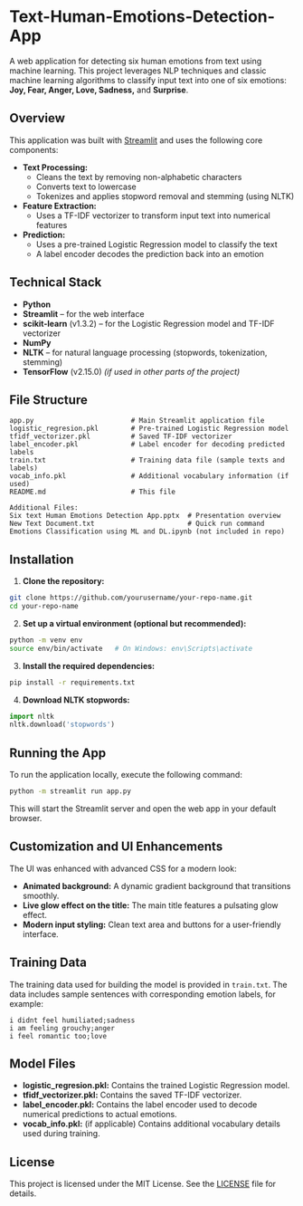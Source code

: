 # Text-Human-Emotions-Detection-App

A web application for detecting six human emotions from text using machine learning. This project leverages NLP techniques and classic machine learning algorithms to classify input text into one of six emotions: **Joy, Fear, Anger, Love, Sadness,** and **Surprise**.

## Overview

This application was built with [Streamlit](https://streamlit.io/) and uses the following core components:

- **Text Processing:**
  - Cleans the text by removing non-alphabetic characters
  - Converts text to lowercase
  - Tokenizes and applies stopword removal and stemming (using NLTK)
- **Feature Extraction:**
  - Uses a TF-IDF vectorizer to transform input text into numerical features
- **Prediction:**
  - Uses a pre-trained Logistic Regression model to classify the text
  - A label encoder decodes the prediction back into an emotion

## Technical Stack

- **Python**
- **Streamlit** – for the web interface
- **scikit-learn** (v1.3.2) – for the Logistic Regression model and TF-IDF vectorizer
- **NumPy**
- **NLTK** – for natural language processing (stopwords, tokenization, stemming)
- **TensorFlow** (v2.15.0) *(if used in other parts of the project)*

## File Structure

```
app.py                        # Main Streamlit application file
logistic_regresion.pkl        # Pre-trained Logistic Regression model
tfidf_vectorizer.pkl          # Saved TF-IDF vectorizer
label_encoder.pkl             # Label encoder for decoding predicted labels
train.txt                     # Training data file (sample texts and labels)
vocab_info.pkl                # Additional vocabulary information (if used)
README.md                     # This file

Additional Files:
Six text Human Emotions Detection App.pptx  # Presentation overview
New Text Document.txt                       # Quick run command
Emotions Classification using ML and DL.ipynb (not included in repo)
```

## Installation

1. **Clone the repository:**

```bash
git clone https://github.com/yourusername/your-repo-name.git
cd your-repo-name
```

2. **Set up a virtual environment (optional but recommended):**

```bash
python -m venv env
source env/bin/activate   # On Windows: env\Scripts\activate
```

3. **Install the required dependencies:**

```bash
pip install -r requirements.txt
```

4. **Download NLTK stopwords:**

```python
import nltk
nltk.download('stopwords')
```

## Running the App

To run the application locally, execute the following command:

```bash
python -m streamlit run app.py
```

This will start the Streamlit server and open the web app in your default browser.

## Customization and UI Enhancements

The UI was enhanced with advanced CSS for a modern look:

- **Animated background:** A dynamic gradient background that transitions smoothly.
- **Live glow effect on the title:** The main title features a pulsating glow effect.
- **Modern input styling:** Clean text area and buttons for a user-friendly interface.

## Training Data

The training data used for building the model is provided in `train.txt`. The data includes sample sentences with corresponding emotion labels, for example:

```
i didnt feel humiliated;sadness
i am feeling grouchy;anger
i feel romantic too;love
```

## Model Files

- **logistic_regresion.pkl:** Contains the trained Logistic Regression model.
- **tfidf_vectorizer.pkl:** Contains the saved TF-IDF vectorizer.
- **label_encoder.pkl:** Contains the label encoder used to decode numerical predictions to actual emotions.
- **vocab_info.pkl:** (if applicable) Contains additional vocabulary details used during training.

## License

This project is licensed under the MIT License. See the [LICENSE](LICENSE) file for details.
